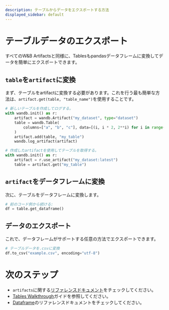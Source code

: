 ```yaml
---
description: テーブルからデータをエクスポートする方法
displayed_sidebar: default
---
```


# テーブルデータのエクスポート
すべてのW&B Artifactsと同様に、Tablesもpandasデータフレームに変換してデータを簡単にエクスポートできます。

## `table`を`artifact`に変換
まず、テーブルをartifactに変換する必要があります。これを行う最も簡単な方法は、`artifact.get(table, "table_name")`を使用することです。

```python
# 新しいテーブルを作成してログする。
with wandb.init() as r:
    artifact = wandb.Artifact("my_dataset", type="dataset")
    table = wandb.Table(
        columns=["a", "b", "c"], data=[(i, i * 2, 2**i) for i in range(10)]
    )
    artifact.add(table, "my_table")
    wandb.log_artifact(artifact)

# 作成したartifactを使用してテーブルを取得する。
with wandb.init() as r:
    artifact = r.use_artifact("my_dataset:latest")
    table = artifact.get("my_table")
```

## `artifact`をデータフレームに変換
次に、テーブルをデータフレームに変換します。

```python
# 前のコード例から続ける:
df = table.get_dataframe()
```

## データのエクスポート
これで、データフレームがサポートする任意の方法でエクスポートできます。

```python
# テーブルデータを.csvに変換
df.to_csv("example.csv", encoding="utf-8")
```

# 次のステップ
- `artifacts`に関する[リファレンスドキュメント](../artifacts/construct-an-artifact.md)をチェックしてください。
- [Tables Walkthrough](../tables/tables-walkthrough.md)ガイドを参照してください。
- [Dataframe](https://pandas.pydata.org/docs/reference/api/pandas.DataFrame.html)のリファレンスドキュメントをチェックしてください。